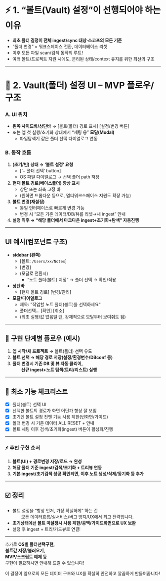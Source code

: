 # ⚡ **1. “볼트(Vault) 설정”이 선행되어야 하는 이유**

- **최초 폴더 결정이 전체 ingest/sync 대상·스코프의 모든 기준**  
- “폴더 변경” = 워크스페이스 전환, 데이터베이스 리셋
- 이후 모든 파일 scan/검색 동작의 루트!
- 여러 볼트/프로젝트 지원 시에도, 분리된 상태/context 유지를 위한 최선의 구조

***

# 🎨 **2. Vault(폴더) 설정 UI – MVP 플로우/구조**

### **A. UI 위치**
- **왼쪽 사이드바/상단바** → [볼트(폴더) 경로 표시] [설정/변경 버튼]  
- 또는 앱 첫 실행/초기화 상태에서 “세팅 용” **모달(Modal)**  
  - 파일탐색기 같은 폴더 선택 다이얼로그 연동

### **B. 동작 흐름**

1. **(초기/빈) 상태 → ‘볼트 설정’ 요청**
   - [‘+ 폴더 선택’ button]  
   - OS 파일 다이얼로그 → 선택 폴더 path 저장
2. **현재 볼트 경로(베이스폴더) 항상 표시**
   - 상단 또는 좌측 고정 바  
   - (원하면 드롭다운 등으로, 멀티워크스페이스 지원도 확장 가능)
3. **볼트 변경(재설정)**
   - 동일 인터페이스로 빠르게 변경 가능  
   - 변경 시 “모든 기존 데이터/DB/뷰를 리셋→새 ingest” 안내
4. **설정 직후 → “해당 폴더에서 마크다운 ingest+초기화+탐색” 자동진행**

***

## **UI 예시(컴포넌트 구조)**

- **sidebar (왼쪽)**
    - [볼트: `/Users/xx/Notes`]
    - [변경]  
    - (모달로 전환시)
        - “노트 폴더(볼트) 지정” → 폴더 선택 → 확인/적용  
- **상단바**
    - [현재 볼트 경로]   [변경/관리]
- **모달/다이얼로그**  
    - 제목: "작업할 노트 폴더(볼트)를 선택하세요"  
    - 폴더선택… [확인] [취소]
    - (최초 실행/값 없음일 땐, 강제적으로 모달부터 보여줘도 됨)

***

## 🚦 **구현 단계별 플로우 (예시)**

1. **앱 시작/새 프로젝트**
   → 볼트(폴더) 선택 유도  
2. **볼트 선택 → 해당 경로 저장(설정/환경변수/DBconf 등)**
3. **폴더 변경시 기존 DB 및 뷰 자동 클리어,  
  신규 ingest+노트 탐색(트리/리스트) 실행**

***

## 🏁 **최소 기능 체크리스트**

- [x] 폴더(볼트) 선택 UI
- [x] 선택한 볼트의 경로가 화면 어딘가 항상 잘 보임
- [x] 초기엔 볼트 설정 전엔 기능 사용 제한(빈화면/가이드)
- [x] 폴더 변경 시 기존 데이터 ALL RESET + 안내
- [x] 볼트 세팅 이후 검색/초기화(ingest) 버튼이 활성화/진행

***

### ⚡ **추천 구현 순서**

1. **볼트(UI) + 경로변경 저장/로드 → 완성**  
2. **해당 폴더 기준 ingest/검색/초기화 + 트리뷰 연동**  
3. **기본 ingest/초기검색 성공 확인되면, 이후 노트 생성/삭제/동기화 등 추가**

***

## ☑️ **정리**

- 볼트 설정을 “항상 먼저, 가장 확실하게” 하는 건  
  모든 데이터흐름/실서비스/버그 방지/UX에서 최고 전략입니다.
- **초기상태에선 볼트 미설정시 사용 제한/공백/가이드화면으로 UX 보완**  
- 설정 후 ingest + 트리/카드뷰로 연결!

***

추가로 **OS별 폴더선택구현,  
볼트값 저장/불러오기,  
MVP/스크립트 예제 등**  
구현이 필요하시면 안내해 드릴 수 있습니다!

이 결정이 앞으로의 모든 데이터 구조와 UX를 확실히 안전하고 깔끔하게 만들어줍니다!
